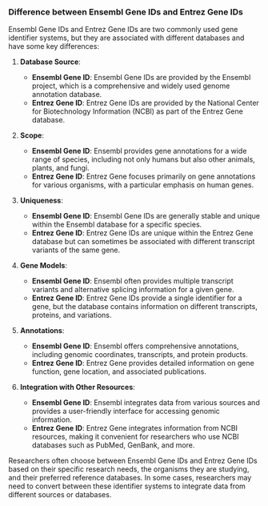 ### Difference between Ensembl Gene IDs and Entrez Gene IDs

Ensembl Gene IDs and Entrez Gene IDs are two commonly used gene identifier systems, but they are associated with different databases and have some key differences:

1. **Database Source**:
   - **Ensembl Gene ID**: Ensembl Gene IDs are provided by the Ensembl project, which is a comprehensive and widely used genome annotation database.
   - **Entrez Gene ID**: Entrez Gene IDs are provided by the National Center for Biotechnology Information (NCBI) as part of the Entrez Gene database.

2. **Scope**:
   - **Ensembl Gene ID**: Ensembl provides gene annotations for a wide range of species, including not only humans but also other animals, plants, and fungi.
   - **Entrez Gene ID**: Entrez Gene focuses primarily on gene annotations for various organisms, with a particular emphasis on human genes.

3. **Uniqueness**:
   - **Ensembl Gene ID**: Ensembl Gene IDs are generally stable and unique within the Ensembl database for a specific species.
   - **Entrez Gene ID**: Entrez Gene IDs are unique within the Entrez Gene database but can sometimes be associated with different transcript variants of the same gene.

4. **Gene Models**:
   - **Ensembl Gene ID**: Ensembl often provides multiple transcript variants and alternative splicing information for a given gene.
   - **Entrez Gene ID**: Entrez Gene IDs provide a single identifier for a gene, but the database contains information on different transcripts, proteins, and variations.

5. **Annotations**:
   - **Ensembl Gene ID**: Ensembl offers comprehensive annotations, including genomic coordinates, transcripts, and protein products.
   - **Entrez Gene ID**: Entrez Gene provides detailed information on gene function, gene location, and associated publications.

6. **Integration with Other Resources**:
   - **Ensembl Gene ID**: Ensembl integrates data from various sources and provides a user-friendly interface for accessing genomic information.
   - **Entrez Gene ID**: Entrez Gene integrates information from NCBI resources, making it convenient for researchers who use NCBI databases such as PubMed, GenBank, and more.

Researchers often choose between Ensembl Gene IDs and Entrez Gene IDs based on their specific research needs, the organisms they are studying, and their preferred reference databases. In some cases, researchers may need to convert between these identifier systems to integrate data from different sources or databases.